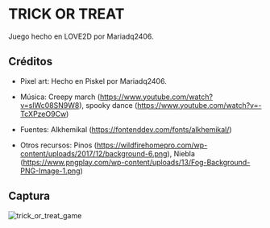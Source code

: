 # TRICK OR TREAT

Juego hecho en LOVE2D por Mariadq2406. 

## Créditos

- Pixel art: Hecho en Piskel por Mariadq2406.

- Música: Creepy march (https://www.youtube.com/watch?v=slWc08SN9W8), spooky dance (https://www.youtube.com/watch?v=-TcXPzeO9Cw)

- Fuentes: Alkhemikal (https://fontenddev.com/fonts/alkhemikal/)

- Otros recursos: Pinos (https://wildfirehomepro.com/wp-content/uploads/2017/12/background-6.png), Niebla (https://www.pngplay.com/wp-content/uploads/13/Fog-Background-PNG-Image-1.png)

## Captura

![trick_or_treat_game](https://user-images.githubusercontent.com/80930047/217430744-631fa6ae-174a-43a7-9208-c52048143ca1.png)
